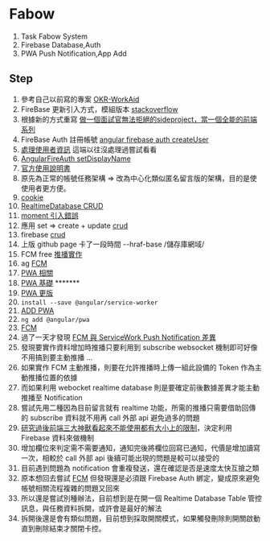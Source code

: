 # Fabow

1. Task Fabow System
2. Firebase Database,Auth
3. PWA Push Notification,App Add

## Step

1. 參考自己以前寫的專案 [OKR-WorkAid](https://github.com/Big-Code-Milk/Side-Project-OKR-WorkAid/tree/main/studio-backstage)
2. FireBase 更新引入方式，模組版本 [stackoverflow](https://stackoverflow.com/questions/47920838/typescript-error-cannot-find-module-firebase-app)
3. 根據新的方式重寫 [做一個面試官無法拒絕的sideproject，當一個全能的前端系列](https://ithelp.ithome.com.tw/articles/10272945)
4. FireBase Auth 註冊帳號 [angular firebase auth createUser](https://www.positronx.io/create-user-with-email-password-in-firebase-and-angular/)
5. [處理使用者資訊](https://givemepass.blogspot.com/2017/05/firebase-authentication-user.html) 這端以往沒處理過嘗試看看
6. [AngularFireAuth setDisplayName](https://stackoverflow.com/questions/60405997/angular-8-firebase-how-do-i-set-the-displayname-when-creating-user-with-email)
7. [官方使用說明書](https://firebase.google.com/docs/reference/android/com/google/firebase/auth/FirebaseUser)
8. 原先為正常的帳號任務架構 => 改為中心化類似匿名留言版的架構，目的是使使用者更方便。
9. [cookie](https://shubo.io/cookies/#%E5%A6%82%E4%BD%95%E7%94%A8-javascrip-%E5%AF%AB%E5%85%A5-cookie)
10. [RealtimeDatabase CRUD](https://www.digitalocean.com/community/tutorials/angular-firebase-crud-operations)
11. [moment 引入錯誤](https://stackoverflow.com/questions/35272832/systemjs-moment-is-not-a-function)
12. 應用 set => create + update [crud](https://www.bezkoder.com/angular-12-firestore-crud-angularfirestore/)
13. firebase [crud](https://www.oxxostudio.tw/articles/201905/firebase-firestore.html)
14. 上版 github page 卡了一段時間 --hraf-base /儲存庫網域/
15. FCM free [推播實作](https://medium.com/%E5%BD%BC%E5%BE%97%E6%BD%98%E7%9A%84-swift-ios-app-%E9%96%8B%E7%99%BC%E5%95%8F%E9%A1%8C%E8%A7%A3%E7%AD%94%E9%9B%86/%E5%88%A9%E7%94%A8-firebase-cloud-messaging-fcm-%E7%99%BC%E9%80%81%E6%8E%A8%E6%92%AD-b4a9bd4f89d6)
16. ag [FCM](https://ithelp.ithome.com.tw/articles/10196749)
18. [PWA 相關](https://jonny-huang.github.io/angular/training/19_pwa/)
19. [PWA 基礎](https://ithelp.ithome.com.tw/articles/10197329) *******
20. [PWA 更版](https://blog.kevinyang.net/2018/09/07/angular-sw-update/)
21. `install --save @angular/service-worker`
22. [ADD PWA](https://www.twblogs.net/a/5d745167bd9eee541c3423d9)
23. `ng add @angular/pwa`
24. [FCM](https://nick-chen.medium.com/%E4%BD%BF%E7%94%A8-firebase-%E5%BF%AB%E9%80%9F%E5%BB%BA%E7%AB%8B%E7%B6%B2%E9%A0%81%E6%8E%A8%E6%92%AD%E6%9C%8D%E5%8B%99-web-push-notifications-service-3e7b0d0c5ac6)
25. 過了一天才發現 [FCM 與 ServiceWork Push Notification 差異](https://www.letswrite.tw/pwa-web-push/)
26. 發現要實作資料增加時推播只要利用到 subscribe websocket 機制即可好像不用搞到要主動推播 ...
27. 如果實作 FCM 主動推播，則要在允許推播時上傳一組此設備的 Token 作為主動推播位置的依據
28. 而如果利用 webocket realtime database 則是要確定前後數據差異才能主動推播至 Notification
29. 嘗試先用二種因為目前留言就有 realtime 功能，所需的推播只需要借助回傳的 subscribe 資料就不用再 call 外部 api 避免過多的問題
30. [研究過後前端三大神獸看起來不能使用都有大小上的限制](https://medium.com/@bebebobohaha/cookie-localstorage-sessionstorage-%E5%B7%AE%E7%95%B0-9e1d5df3dd7f)，決定利用 Firebase 資料來做機制
31. 增加欄位來判定需不需要通知，通知完後將欄位回寫已通知，代價是增加讀寫一次，相較於 call 外部 api 後續可能出現的問題是較可以接受的
32. 目前遇到問題為 notification 會重複發送，還在確認是否是速度太快互搶之類
33. 原本想回去嘗試 [FCM](https://medium.com/mighty-ghost-hack/angular-8-firebase-cloud-messaging-push-notifications-cc80d9b36f82) 但發現還是必須跟 Firebase Auth 綁定，變成原來避免帳號相關流程複雜的問題又回來
34. 所以還是嘗試別種辦法，目前想到是在開一個 Realtime Database Table 管控訊息，與任務資料拆開，或許會是最好的解法
35. 拆開後還是會有類似問題，目前想到採取開關模式，如果觸發刪除則開關啟動直到刪除結束才關閉卡控。
